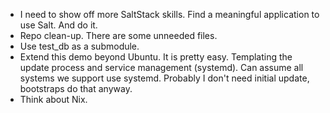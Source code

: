 * I need to show off more SaltStack skills. Find a meaningful application to use Salt. And do it.
* Repo clean-up. There are some unneeded files.
* Use test_db as a submodule.
* Extend this demo beyond Ubuntu. It is pretty easy. Templating the update process and service management (systemd). Can assume all systems we support use systemd. Probably I don't need initial update, bootstraps do that anyway.
* Think about Nix.